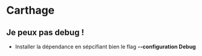 # Carthage

## Je peux pas debug !
* Installer la dépendance en sépcifiant bien le flag **--configuration Debug**
